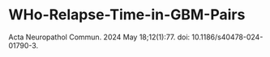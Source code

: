 # WHo-Relapse-Time-in-GBM-Pairs
Acta Neuropathol Commun. 2024 May 18;12(1):77. doi: 10.1186/s40478-024-01790-3.
